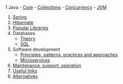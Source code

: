 1 Java
     - [Core](./java/core.md)
     - [Collections](./java/collections.md)
     - [Concurrency](./java/concurrency.md)
     - [JVM](./java/jvm.md)
1. [Spring](./spring/spring.md)
1. [Hibernate](./hibernate/hibernate.md)
1. [Popular Libraries](./libraries/libraries.md)
1. Databases
     - [Theory](./database/database.md)
     - [SQL](./database/sql.md)
1. Software development
     - [Principles, patterns, practices and approaches](./development/development.md)
     - [Microservices](./development/microservices.md)
1. [Maintenance, support, operation](./maintenance/maintenance.md)
1. [Useful links](./misc/usefulness.md)
1. [Alternatives](./alternatives/alternatives.md)